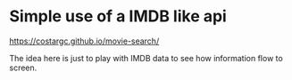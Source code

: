 # Simple use of a IMDB like api

https://costargc.github.io/movie-search/


The idea here is just to play with IMDB data to see how information flow to screen.